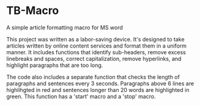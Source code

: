 # TB-Macro
A simple article formatting macro for MS word

This project was written as a labor-saving device. It's designed to take articles written by online content services and format them in a uniform manner. It includes functions that identify sub-headers, remove excess linebreaks and spaces, correct capitalization, remove hyperlinks, and highlight paragraphs that are too long.

The code also includes a separate function that checks the length of paragraphs and sentences every 3 seconds. Paragraphs above 6 lines are highlihgted in red and sentences longer than 20 words are highlighted in green. This function has a 'start' macro and a 'stop' macro.
